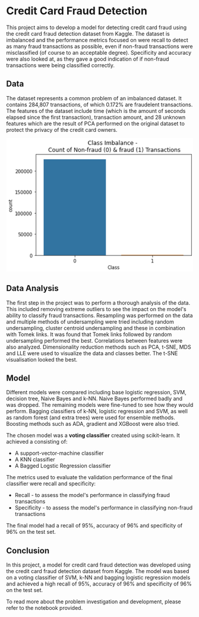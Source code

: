 # Credit Card Fraud Detection

This project aims to develop a model for detecting credit card fraud using the credit card fraud detection dataset from Kaggle. The dataset is imbalanced and the performance metrics focused on were recall to detect as many fraud transactions as possible, even if non-fraud transactions were misclassified (of course to an acceptable degree). Specificity and accuracy were also looked at, as they gave a good indication of if non-fraud transactions were being classified correctly.

## Data

The dataset represents a common problem of an imbalanced dataset.
It contains 284,807 transactions, of which 0.172% are fraudelent transactions.
The features of the dataset include time (which is the amount of seconds elapsed since the first transaction),
transaction amount, and 28 unknown features which are the result of PCA performed on the original dataset to protect the privacy of the credit card owners.

![Imbalanced dataset](https://github.com/abuhasan12/credit-card-fraud-detection/blob/main/readme_imgs/Class%20Imbalance.png)

## Data Analysis

The first step in the project was to perform a thorough analysis of the data. This included removing extreme outliers to see the impact on the model's ability to classify fraud transactions. Resampling was performed on the data and multiple methods of undersampling were tried including random undersampling, cluster centroid undersampling and these in combination with Tomek links. It was found that Tomek links followed by random undersampling performed the best. Correlations between features were also analyzed. Dimensionality reduction methods such as PCA, t-SNE, MDS and LLE were used to visualize the data and classes better. The t-SNE visualisation looked the best.

## Model

Different models were compared including base logistic regression, SVM, decision tree, Naive Bayes and k-NN. Naive Bayes performed badly and was dropped. The remaining models were fine-tuned to see how they would perform. Bagging classifiers of k-NN, logistic regression and SVM, as well as random forest (and extra trees) were used for ensemble methods. Boosting methods such as ADA, gradient and XGBoost were also tried. 

The chosen model was a **voting classifier** created using scikit-learn. It achieved a consisting of:
* A support-vector-machine classifier
* A KNN classifier
* A Bagged Logstic Regression classifier

The metrics used to evaluate the validation performance of the final classifier were recall and specificity:
* Recall - to assess the model's performance in classifying fraud transactions
* Specificity - to assess the model's performance in classifying non-fraud transactions

The final model had a recall of 95%, accuracy of 96% and specificity of 96% on the test set.

## Conclusion

In this project, a model for credit card fraud detection was developed using the credit card fraud detection dataset from Kaggle. The model was based on a voting classifier of SVM, k-NN and bagging logistic regression models and achieved a high recall of 95%, accuracy of 96% and specificity of 96% on the test set.

To read more about the problem investigation and development, please refer to the notebook provided.